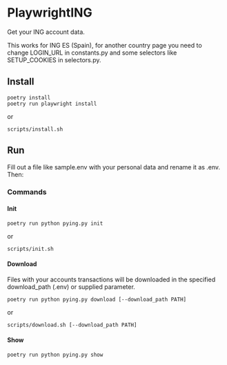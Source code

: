 # PlaywrightING

Get your ING account data.

This works for ING ES (Spain), for another country page you need to change LOGIN_URL in constants.py and some selectors
like SETUP_COOKIES in selectors.py.

## Install

    poetry install
    poetry run playwright install

or

    scripts/install.sh

## Run

Fill out a file like sample.env with your personal data and rename it as .env. Then:

### Commands

#### Init

    poetry run python pying.py init

or

    scripts/init.sh

#### Download

Files with your accounts transactions will be downloaded in the specified download_path (.env) or supplied parameter.

    poetry run python pying.py download [--download_path PATH]

or

    scripts/download.sh [--download_path PATH]

#### Show

    poetry run python pying.py show
